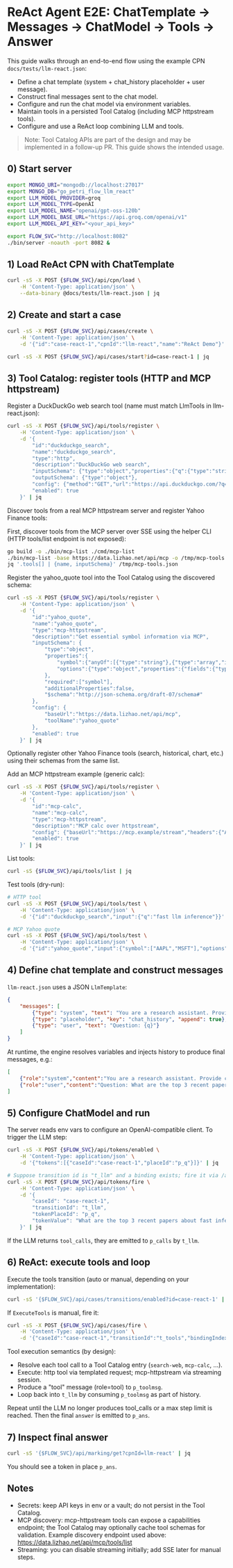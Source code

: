 # ReAct Agent E2E: ChatTemplate → Messages → ChatModel → Tools → Answer

This guide walks through an end-to-end flow using the example CPN `docs/tests/llm-react.json`:
- Define a chat template (system + chat_history placeholder + user message).
- Construct final messages sent to the chat model.
- Configure and run the chat model via environment variables.
- Maintain tools in a persisted Tool Catalog (including MCP httpstream tools).
- Configure and use a ReAct loop combining LLM and tools.

> Note: Tool Catalog APIs are part of the design and may be implemented in a follow-up PR. This guide shows the intended usage.

## 0) Start server

```bash
export MONGO_URI="mongodb://localhost:27017"
export MONGO_DB="go_petri_flow_llm_react"
export LLM_MODEL_PROVIDER=groq
export LLM_MODEL_TYPE=OpenAI
export LLM_MODEL_NAME="openai/gpt-oss-120b"
export LLM_MODEL_BASE_URL="https://api.groq.com/openai/v1"
export LLM_MODEL_API_KEY="<your_api_key>"

export FLOW_SVC="http://localhost:8082"
./bin/server -noauth -port 8082 &
```

## 1) Load ReAct CPN with ChatTemplate

```bash
curl -sS -X POST {$FLOW_SVC}/api/cpn/load \
	-H 'Content-Type: application/json' \
	--data-binary @docs/tests/llm-react.json | jq
```

## 2) Create and start a case

```bash
curl -sS -X POST {$FLOW_SVC}/api/cases/create \
	-H 'Content-Type: application/json' \
	-d '{"id":"case-react-1","cpnId":"llm-react","name":"ReAct Demo"}' | jq

curl -sS -X POST {$FLOW_SVC}/api/cases/start?id=case-react-1 | jq
```

## 3) Tool Catalog: register tools (HTTP and MCP httpstream)

Register a DuckDuckGo web search tool (name must match LlmTools in llm-react.json):
```bash
curl -sS -X POST {$FLOW_SVC}/api/tools/register \
	-H 'Content-Type: application/json' \
	-d '{
		"id":"duckduckgo_search",
		"name":"duckduckgo_search",
		"type":"http",
		"description":"DuckDuckGo web search",
		"inputSchema": {"type":"object","properties":{"q":{"type":"string"}},"required":["q"]},
		"outputSchema": {"type":"object"},
		"config": {"method":"GET","url":"https://api.duckduckgo.com/?q={q}&format=json&no_redirect=1&no_html=1", "headers":{"Accept":"application/json"},"timeoutMs":8000},
		"enabled": true
	}' | jq
```

Discover tools from a real MCP httpstream server and register Yahoo Finance tools:

First, discover tools from the MCP server over SSE using the helper CLI (HTTP tools/list endpoint is not exposed):
```bash
go build -o ./bin/mcp-list ./cmd/mcp-list
./bin/mcp-list -base https://data.lizhao.net/api/mcp -o /tmp/mcp-tools.json
jq '.tools[] | {name, inputSchema}' /tmp/mcp-tools.json
```

Register the yahoo_quote tool into the Tool Catalog using the discovered schema:
```bash
curl -sS -X POST {$FLOW_SVC}/api/tools/register \
	-H 'Content-Type: application/json' \
	-d '{
		"id":"yahoo_quote",
		"name":"yahoo_quote",
		"type":"mcp-httpstream",
		"description":"Get essential symbol information via MCP",
		"inputSchema": {
			"type":"object",
			"properties":{
				"symbol":{"anyOf":[{"type":"string"},{"type":"array","items":{"type":"string"}}]},
				"options":{"type":"object","properties":{"fields":{"type":"array","items":{"type":"string"}},"return":{"type":"string","enum":["object","array"]}},"additionalProperties":false}
			},
			"required":["symbol"],
			"additionalProperties":false,
			"$schema":"http://json-schema.org/draft-07/schema#"
		},
		"config": {
			"baseUrl":"https://data.lizhao.net/api/mcp",
			"toolName":"yahoo_quote"
		},
		"enabled": true
	}' | jq
```

Optionally register other Yahoo Finance tools (search, historical, chart, etc.) using their schemas from the same list.

Add an MCP httpstream example (generic calc):
```bash
curl -sS -X POST {$FLOW_SVC}/api/tools/register \
	-H 'Content-Type: application/json' \
	-d '{
		"id":"mcp-calc",
		"name":"mcp-calc",
		"type":"mcp-httpstream",
		"description":"MCP calc over httpstream",
		"config": {"baseUrl":"https://mcp.example/stream","headers":{"Authorization":"Bearer ${MCP_TOKEN}"}},
		"enabled": true
	}' | jq
```

List tools:
```bash
curl -sS {$FLOW_SVC}/api/tools/list | jq
```

Test tools (dry-run):
```bash
# HTTP tool
curl -sS -X POST {$FLOW_SVC}/api/tools/test \
	-H 'Content-Type: application/json' \
	-d '{"id":"duckduckgo_search","input":{"q":"fast llm inference"}}' | jq

# MCP Yahoo quote
curl -sS -X POST {$FLOW_SVC}/api/tools/test \
	-H 'Content-Type: application/json' \
	-d '{"id":"yahoo_quote","input":{"symbol":["AAPL","MSFT"],"options":{"fields":["symbol","regularMarketPrice","regularMarketChangePercent"],"return":"array"}}}' | jq
```

## 4) Define chat template and construct messages

`llm-react.json` uses a JSON `LlmTemplate`:
```json
{
	"messages": [
		{"type": "system", "text": "You are a research assistant. Provide concise, accurate answers."},
		{"type": "placeholder", "key": "chat_history", "append": true},
		{"type": "user", "text": "Question: {q}"}
	]
}
```

At runtime, the engine resolves variables and injects history to produce final messages, e.g.:
```json
[
	{"role":"system","content":"You are a research assistant. Provide concise, accurate answers."},
	{"role":"user","content":"Question: What are the top 3 recent papers about fast inference of LLMs?"}
]
```

## 5) Configure ChatModel and run

The server reads env vars to configure an OpenAI-compatible client. To trigger the LLM step:
```bash
curl -sS -X POST {$FLOW_SVC}/api/tokens/enabled \
	-H 'Content-Type: application/json' \
	-d '{"tokens":[{"caseId":"case-react-1","placeId":"p_q"}]}' | jq

# Suppose transition id is "t_llm" and a binding exists; fire it via /api/tokens/fire using the token value matching.
curl -sS -X POST {$FLOW_SVC}/api/tokens/fire \
	-H 'Content-Type: application/json' \
	-d '{
		"caseId": "case-react-1",
		"transitionId": "t_llm",
		"tokenPlaceId": "p_q",
		"tokenValue": "What are the top 3 recent papers about fast inference of LLMs?"
	}' | jq
```

If the LLM returns `tool_calls`, they are emitted to `p_calls` by `t_llm`.

## 6) ReAct: execute tools and loop

Execute the tools transition (auto or manual, depending on your implementation):
```bash
curl -sS '{$FLOW_SVC}/api/cases/transitions/enabled?id=case-react-1' | jq
```

If `ExecuteTools` is manual, fire it:
```bash
curl -sS -X POST {$FLOW_SVC}/api/cases/fire \
	-H 'Content-Type: application/json' \
	-d '{"caseId":"case-react-1","transitionId":"t_tools","bindingIndex":0}' | jq
```

Tool execution semantics (by design):
- Resolve each tool call to a Tool Catalog entry (`search-web`, `mcp-calc`, ...).
- Execute: http tool via templated request; mcp-httpstream via streaming session.
- Produce a "tool" message (role=tool) to `p_toolmsg`.
- Loop back into `t_llm` by consuming `p_toolmsg` as part of history.

Repeat until the LLM no longer produces tool_calls or a max step limit is reached. Then the final `answer` is emitted to `p_ans`.

## 7) Inspect final answer

```bash
curl -sS '{$FLOW_SVC}/api/marking/get?cpnId=llm-react' | jq
```

You should see a token in place `p_ans`.

## Notes
- Secrets: keep API keys in env or a vault; do not persist in the Tool Catalog.
- MCP discovery: mcp-httpstream tools can expose a capabilities endpoint; the Tool Catalog may optionally cache tool schemas for validation. Example discovery endpoint used above: https://data.lizhao.net/api/mcp/tools/list
- Streaming: you can disable streaming initially; add SSE later for manual steps.
